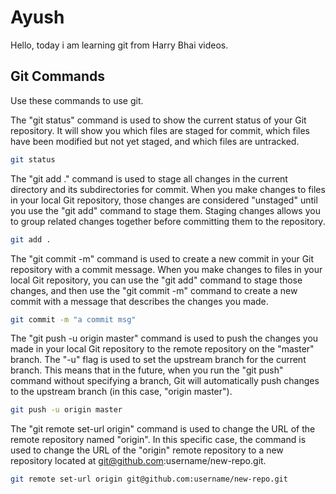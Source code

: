 # Ayush
Hello, today i am learning git from Harry Bhai videos.

## Git Commands

Use these commands to use git.


The "git status" command is used to show the current status of your Git repository. It will show you which files are staged for commit, which files have been modified but not yet staged, and which files are untracked.


```bash
git status
```

The "git add ." command is used to stage all changes in the current directory and its subdirectories for commit. When you make changes to files in your local Git repository, those changes are considered "unstaged" until you use the "git add" command to stage them. Staging changes allows you to group related changes together before committing them to the repository.

```bash
git add .
```

The "git commit -m" command is used to create a new commit in your Git repository with a commit message. When you make changes to files in your local Git repository, you can use the "git add" command to stage those changes, and then use the "git commit -m" command to create a new commit with a message that describes the changes you made.

```bash
git commit -m "a commit msg"
```

The "git push -u origin master" command is used to push the changes you made in your local Git repository to the remote repository on the "master" branch. The "-u" flag is used to set the upstream branch for the current branch. This means that in the future, when you run the "git push" command without specifying a branch, Git will automatically push changes to the upstream branch (in this case, "origin master").

```bash
git push -u origin master
```

The "git remote set-url origin" command is used to change the URL of the remote repository named "origin". In this specific case, the command is used to change the URL of the "origin" remote repository to a new repository located at git@github.com:username/new-repo.git.

```bash
git remote set-url origin git@github.com:username/new-repo.git
```

